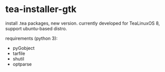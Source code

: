 # tea-installer-gtk
install .tea packages, new version.
currently developed for TeaLinuxOS 8, support ubuntu-based distro.

requirements (python 3):
  * pyGobject
  * tarfile
  * shutil
  * optparse
  
